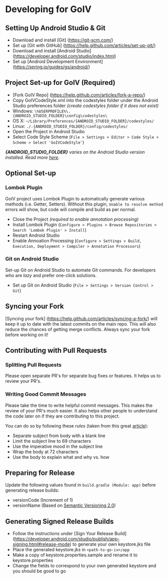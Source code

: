 # Developing for GoIV

## Setting Up Android Studio & Git
* Download and install [Git] (https://git-scm.com/)
* Set up [Git with GitHub] (https://help.github.com/articles/set-up-git/)
* Download and install [Android Studio] (https://developer.android.com/studio/index.html)
* Set up [Android Development Environment] (https://spring.io/guides/gs/android/)

## Project Set-up for GoIV (Required)
* [Fork GoIV Repo] (https://help.github.com/articles/fork-a-repo/)
* Copy GoIVCodeStyle.xml into the codestyles folder under the Android Studio preferences folder *(create codestyles folder if it does not exist)*
 *  Windows: `\%USERPROFILE%\.{ANDROID_STUDIO_FOLDER}\config\codestyles\`
 *  OS X: `~/Library/Preferences/{ANDROID_STUDIO_FOLDER}/codestyles/`
 *  Linux: `./.{ANDROID_STUDIO_FOLDER}/config/codestyles/`
* Open the Project in Android Studio
* Select Code Style Scheme (`File > Settings > Editor > Code Style > Scheme > Select 'GoIVCodeStyle'`)

*__{ANDROID_STUDIO_FOLDER}__ varies on the Android Studio version installed. Read more [here](http://tools.android.com/tech-docs/configuration).*

## Optional Set-up

### Lombok Plugin
GoIV project uses Lombok Plugin to automatically generate various methods (i.e. Getter, Setters). Without this plugin, `Unable to resolve method` errors will show, but code will compile and build as per normal.
* Close the Project *(required to enable annotation processing)*
* Install Lombok Plugin (`Configure > Plugins > Browse Repositories > Search 'Lombok Plugin' > Install`)
* Restart Android Studio
* Enable Annoation Processing (`Configure > Settings > Build, Execution, Deployment > Compiler > Annotation Processors`)

### Git on Android Studio
Set-up Git on Android Studio to automate Git commands. For developers who are *lazy* and prefer one-click solutions.
* Set up Git on Android Studio (`File > Settings > Version Control > Git`)

## Syncing your Fork
[Syncing your fork] (https://help.github.com/articles/syncing-a-fork/) will keep it up to date with the latest commits on the main repo. This will also reduce the chances of getting merge conflicts. Always sync your fork before working on it!

## Contributing with Pull Requests

### Splitting Pull Requests
Please open separate PR's for separate bug fixes or features. It helps us to review your PR's.

### Writing Good Commit Messages
Please take the time to write helpful commit messages. This makes the review of your PR's much easier. It also helps other people to understand the code later on if they are contributing to this project.

You can do so by following these *rules* (taken from this great [article](http://chris.beams.io/posts/git-commit/)):

* Separate subject from body with a blank line
* Limit the subject line to 69 characters
* Use the imperative mood in the subject line
* Wrap the body at 72 characters
* Use the body to explain what and why vs. how

## Preparing for Release
Update the following values found in `build.gradle (Module: app)` before generating release builds:
* versionCode (Increment of 1)
* versionName (Based on [Semantic Versioning 2.0](http://semver.org/))

## Generating Signed Release Builds
* Follow the instructions under [Sign Your Release Build] (https://developer.android.com/studio/publish/app-signing.html#release-mode) to generate your own keystore.jks file
* Place the generated keystore.jks in `<path-to-go-iv>/app`
* Make a copy of keystore.properties.sample and rename it to keystore.properties
* Change the fields to correspond to your own generated keystore and you should be good to go
